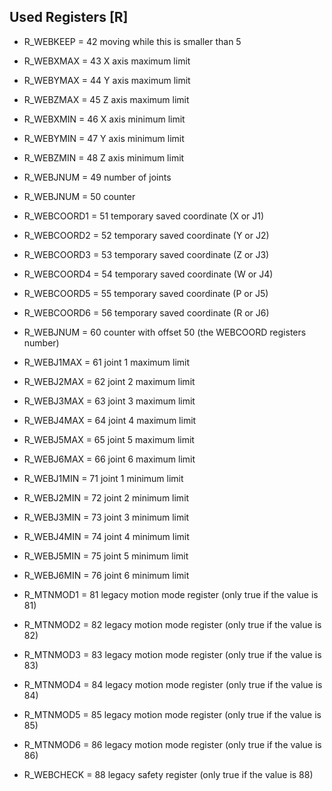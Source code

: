 ## Used Registers [R]

- R_WEBKEEP = 42 moving while this is smaller than 5

- R_WEBXMAX = 43 X axis maximum limit
- R_WEBYMAX = 44 Y axis maximum limit
- R_WEBZMAX = 45 Z axis maximum limit
- R_WEBXMIN = 46 X axis minimum limit
- R_WEBYMIN = 47 Y axis minimum limit
- R_WEBZMIN = 48 Z axis minimum limit

- R_WEBJNUM = 49 number of joints

- R_WEBJNUM = 50 counter

- R_WEBCOORD1 = 51 temporary saved coordinate (X or J1)
- R_WEBCOORD2 = 52 temporary saved coordinate (Y or J2)
- R_WEBCOORD3 = 53 temporary saved coordinate (Z or J3)
- R_WEBCOORD4 = 54 temporary saved coordinate (W or J4)
- R_WEBCOORD5 = 55 temporary saved coordinate (P or J5)
- R_WEBCOORD6 = 56 temporary saved coordinate (R or J6)

- R_WEBJNUM = 60 counter with offset 50 (the WEBCOORD registers number)

- R_WEBJ1MAX = 61	joint 1 maximum limit
- R_WEBJ2MAX = 62 joint 2 maximum limit
- R_WEBJ3MAX = 63 joint 3 maximum limit
- R_WEBJ4MAX = 64 joint 4 maximum limit
- R_WEBJ5MAX = 65 joint 5 maximum limit
- R_WEBJ6MAX = 66 joint 6 maximum limit

- R_WEBJ1MIN = 71 joint 1 minimum limit
- R_WEBJ2MIN = 72 joint 2 minimum limit
- R_WEBJ3MIN = 73 joint 3 minimum limit
- R_WEBJ4MIN = 74 joint 4 minimum limit
- R_WEBJ5MIN = 75 joint 5 minimum limit
- R_WEBJ6MIN = 76 joint 6 minimum limit

- R_MTNMOD1 = 81 legacy motion mode register (only true if the value is 81)
- R_MTNMOD2 = 82 legacy motion mode register (only true if the value is 82)
- R_MTNMOD3 = 83 legacy motion mode register (only true if the value is 83)
- R_MTNMOD4 = 84 legacy motion mode register (only true if the value is 84)
- R_MTNMOD5 = 85 legacy motion mode register (only true if the value is 85)
- R_MTNMOD6 = 86 legacy motion mode register (only true if the value is 86)

- R_WEBCHECK = 88 legacy safety register (only true if the value is 88)
